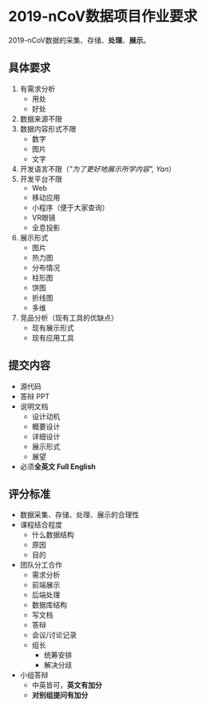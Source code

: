 # 2019-nCoV数据项目作业要求

2019-nCoV数据的采集、存储、**处理**、**展示**。

## 具体要求

1. 有需求分析
   - 用处
   - 好处
2. 数据来源不限
3. 数据内容形式不限
   - 数字
   - 图片
   - 文字
4. 开发语言不限（*"为了更好地展示所学内容", Yan*）
5. 开发平台不限
   - Web
   - 移动应用
   - 小程序（便于大家查询）
   - VR眼镜
   - 全息投影
6. 展示形式
   - 图片
   - 热力图
   - 分布情况
   - 柱形图
   - 饼图
   - 折线图
   - 多维
7. 竞品分析（现有工具的优缺点）
   - 现有展示形式
   - 现有应用工具

## 提交内容

- 源代码
- 答辩 PPT
- 说明文档
  - 设计动机
  - 概要设计
  - 详细设计
  - 展示形式
  - 展望
- 必须**全英文 Full English**

## 评分标准

- 数据采集、存储、处理、展示的合理性
- 课程结合程度
  - 什么数据结构
  - 原因
  - 目的
- 团队分工合作
  - 需求分析
  - 前端展示
  - 后端处理
  - 数据库结构
  - 写文档
  - 答辩
  - 会议/讨论记录
  - 组长
    - 统筹安排
    - 解决分歧
- 小组答辩
  - 中英皆可，**英文有加分**
  - **对别组提问有加分**